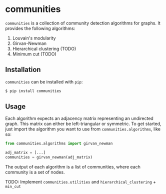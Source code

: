 # communities

`communities` is a collection of community detection algorithms for graphs. It provides the following algorithms:

1. Louvain's modularity
2. Girvan-Newman
3. Hierarchical clustering (TODO)
4. Minimum cut (TODO)

## Installation

`communities` can be installed with `pip`:

```bash
$ pip install communities
```

## Usage

Each algorithm expects an adjacency matrix representing an undirected graph. This matrix can either be left-triangular or symmetric. To get started, just import the algorithm you want to use from `communities.algorithms`, like so:

```python
from communities.algorithms import girvan_newman

adj_matrix = [...]
communities = girvan_newman(adj_matrix)
```

The output of each algorithm is a list of communities, where each community is a set of nodes.

TODO: Implement `communities.utilities` and `hierarchical_clustering` + `min_cut`